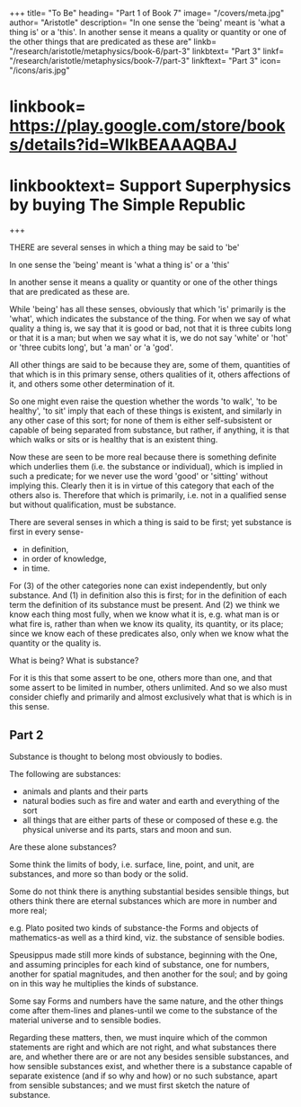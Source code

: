 +++
title= "To Be"
heading= "Part 1 of Book 7"
image= "/covers/meta.jpg"
author= "Aristotle"
description= "In one sense the 'being' meant is 'what a thing is' or a 'this'. In another sense it means a quality or quantity or one of the other things that are predicated as these are"
linkb= "/research/aristotle/metaphysics/book-6/part-3"
linkbtext= "Part 3"
linkf= "/research/aristotle/metaphysics/book-7/part-3"
linkftext= "Part 3"
icon= "/icons/aris.jpg"
# linkbook= https://play.google.com/store/books/details?id=WlkBEAAAQBAJ
# linkbooktext= Support Superphysics by buying The Simple Republic
+++

THERE are several senses in which a thing may be said to 'be'

In one sense the 'being' meant is 'what a thing is' or a 'this'

In another sense it means a quality or quantity or one of the other things that are predicated as these are. 

While 'being' has all these senses, obviously that which 'is' primarily is the 'what', which indicates the substance of the thing. For when we say of what quality a thing is, we say that it is good or bad, not that it is three cubits long or that it is a man; but when we say what it is, we do not say 'white' or 'hot' or 'three cubits long', but 'a man' or 'a 'god'. 

All other things are said to be because they are, some of them, quantities of that which is in this primary sense, others qualities of it, others affections of it, and others some other determination of it. 

So one might even raise the question whether the words 'to walk', 'to be healthy', 'to sit' imply that each of these things is existent, and similarly in any other case of this sort; for none of them is either self-subsistent or capable of being separated from substance, but rather, if anything, it is that which walks or sits or is healthy that is an existent thing. 

Now these are seen to be more real because there is something definite which underlies them (i.e. the substance or individual), which is implied in such a predicate; for we never use the word 'good' or 'sitting' without implying this. Clearly then it is in virtue of this category that each of the others also is. Therefore that which is primarily, i.e. not in a qualified sense but without qualification, must be substance.


There are several senses in which a thing is said to be first; yet substance is first in every sense-
- in definition,
- in order of knowledge,
- in time. 

For (3) of the other categories none can exist independently, but only substance. And (1) in definition also this is first; for in the definition of each term the definition of its substance must be present. And (2) we think we know each thing most fully, when we know what it is, e.g. what man is or what fire is, rather than when we know its quality, its quantity, or its place; since we know each of these predicates also, only when we know what the quantity or the quality is.

What is being? What is substance? 

For it is this that some assert to be one, others more than one, and that some assert to be limited in number, others unlimited. And so we also must consider chiefly and primarily and almost exclusively what that is which is in this sense.


## Part 2

Substance is thought to belong most obviously to bodies. 

The following are substances:
- animals and plants and their parts
- natural bodies such as fire and water and earth and everything of the sort
- all things that are either parts of these or composed of these e.g. the physical universe and its parts, stars and moon and sun. 

Are these alone substances?

Some think the limits of body, i.e. surface, line, point, and unit, are substances, and more so than body or the solid.

Some do not think there is anything substantial besides sensible things, but others think there are eternal substances which are more in number and more real; 

e.g. Plato posited two kinds of substance-the Forms and objects of mathematics-as well as a third kind, viz. the substance of sensible bodies. 

Speusippus made still more kinds of substance, beginning with the One, and assuming principles for each kind of substance, one for numbers, another for spatial magnitudes, and then another for the soul; and by going on in this way he multiplies the kinds of substance. 

Some say Forms and numbers have the same nature, and the other things come after them-lines and planes-until we come to the substance of the material universe and to sensible bodies.

Regarding these matters, then, we must inquire which of the common statements are right and which are not right, and what substances there are, and whether there are or are not any besides sensible substances, and how sensible substances exist, and whether there is a substance capable of separate existence (and if so why and how) or no such substance, apart from sensible substances; and we must first sketch the nature of substance.
